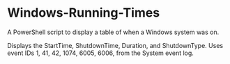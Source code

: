 # Windows-Running-Times

A PowerShell script to display a table of when a Windows system was on. 

Displays the StartTime, ShutdownTime, Duration, and ShutdownType. 
Uses event IDs 1, 41, 42, 1074, 6005, 6006, from the System event log. 
